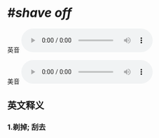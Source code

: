 # ***\#shave off*** 
英音
<audio src="./media/shave off1_AAC.aac" controls="controls"></audio>

美音
<audio src="./media/shave off2_AAC.aac" controls="controls"></audio>



  

英文释义
---
### 1.**剃掉; 刮去**  


